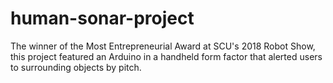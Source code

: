# human-sonar-project
The winner of the Most Entrepreneurial Award at SCU's 2018 Robot Show, this project featured an Arduino in a handheld form factor that alerted users to surrounding objects by pitch. 
